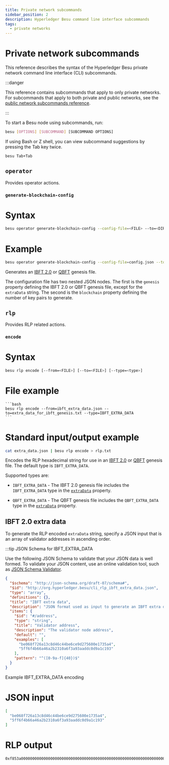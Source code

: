 ```yaml
---
title: Private network subcommands
sidebar_position: 2
description: Hyperledger Besu command line interface subcommands
tags:
  - private networks
---
```


# Private network subcommands

This reference describes the syntax of the Hyperledger Besu private network command line interface (CLI) subcommands.

:::danger

This reference contains subcommands that apply to only private networks. For subcommands that apply to both private and public networks, see the [public network subcommands reference](../../../public-networks/reference/cli/subcommands.md).

:::

To start a Besu node using subcommands, run:

```bash
besu [OPTIONS] [SUBCOMMAND] [SUBCOMMAND OPTIONS]
```

If using Bash or Z shell, you can view subcommand suggestions by pressing the Tab key twice.

```bash
besu Tab+Tab
```

## `operator`

Provides operator actions.

### `generate-blockchain-config`

<!--tabs-->

# Syntax

```bash
besu operator generate-blockchain-config --config-file=<FILE> --to=<DIRECTORY> [--genesis-file-name=<FILE>] [--private-key-file-name=<FILE>] [--public-key-file-name=<FILE>]
```

# Example

```bash
besu operator generate-blockchain-config --config-file=config.json --to=myNetworkFiles
```

<!--/tabs-->

Generates an [IBFT 2.0](../../how-to/configure/consensus/ibft.md#genesis-file) or [QBFT](../../how-to/configure/consensus/qbft.md#genesis-file) genesis file.

The configuration file has two nested JSON nodes. The first is the `genesis` property defining the IBFT 2.0 or QBFT genesis file, except for the `extraData` string. The second is the `blockchain` property defining the number of key pairs to generate.

## `rlp`

Provides RLP related actions.

### `encode`

<!--tabs-->

# Syntax

```bash
besu rlp encode [--from=<FILE>] [--to=<FILE>] [--type=<type>]
```

# File example

    ```bash
    besu rlp encode --from=ibft_extra_data.json --to=extra_data_for_ibft_genesis.txt --type=IBFT_EXTRA_DATA
    ```

# Standard input/output example

```bash
cat extra_data.json | besu rlp encode > rlp.txt
```

<!--/tabs-->

Encodes the RLP hexadecimal string for use in an [IBFT 2.0](../../how-to/configure/consensus/ibft.md#genesis-file) or [QBFT](../../how-to/configure/consensus/qbft.md#genesis-file) genesis file. The default type is `IBFT_EXTRA_DATA`.

Supported types are:

- `IBFT_EXTRA_DATA` - The IBFT 2.0 genesis file includes the `IBFT_EXTRA_DATA` type in the [`extraData`](../../how-to/configure/consensus/ibft.md#extra-data) property.

- `QBFT_EXTRA_DATA` - The QBFT genesis file includes the `QBFT_EXTRA_DATA` type in the [`extraData`](../../how-to/configure/consensus/qbft.md#extra-data) property.

## IBFT 2.0 extra data

To generate the RLP encoded `extraData` string, specify a JSON input that is an array of validator addresses in ascending order.

:::tip JSON Schema for IBFT_EXTRA_DATA

Use the following JSON Schema to validate that your JSON data is well formed. To validate your JSON content, use an online validation tool, such as [JSON Schema Validator](https://www.jsonschemavalidator.net/).

```json
{
  "$schema": "http://json-schema.org/draft-07/schema#",
  "$id": "http://org.hyperledger.besu/cli_rlp_ibft_extra_data.json",
  "type": "array",
  "definitions": {},
  "title": "IBFT extra data",
  "description": "JSON format used as input to generate an IBFT extra data RLP string",
  "items": {
    "$id": "#/address",
    "type": "string",
    "title": "Validator address",
    "description": "The validator node address",
    "default": "",
    "examples": [
      "be068f726a13c8d46c44be6ce9d275600e1735a4",
      "5ff6f4b66a46a2b2310a6f3a93aaddc0d9a1c193"
    ],
    "pattern": "^([0-9a-f]{40})$"
  }
}
```

Example IBFT_EXTRA_DATA encoding

<!--tabs-->

# JSON input

```json
[
  "be068f726a13c8d46c44be6ce9d275600e1735a4",
  "5ff6f4b66a46a2b2310a6f3a93aaddc0d9a1c193"
]
```

# RLP output

```
0xf853a00000000000000000000000000000000000000000000000000000000000000000ea94be068f726a13c8d46c44be6ce9d275600e1735a4945ff6f4b66a46a2b2310a6f3a93aaddc0d9a1c193808400000000c0
```

<!--/tabs-->
